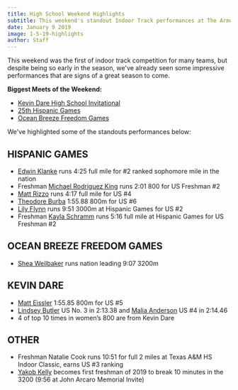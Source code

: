 ```yaml
---
title: High School Weekend Highlights
subtitle: This weekend's standout Indoor Track performances at The Armory, Penn State, and Ocean Breeze
date: January 9 2019
image: 1-5-19-highlights
author: Staff
---
```


This weekend was the first of indoor track competition for many teams, but despite being so early in the season, we've already seen some impressive performances that are signs of a great season to come. 

**Biggest Meets of the Weekend:**
- [Kevin Dare High School Invitational](https://racebase.io/races/5c33d7ab6d2e76431d16053f)
- [25th Hispanic Games](https://racebase.io/races/5c35509e6d2e76431d163662)
- [Ocean Breeze Freedom Games](https://racebase.io/races/5c3551966d2e76431d164ce0)

We've highlighted some of the standouts performances below:

## HISPANIC GAMES
- [Edwin Klanke](https://racebase.io/athlete/edwinklanke) runs 4:25 full mile for #2 ranked sophomore mile in the nation
- Freshman [Michael Rodriguez King](https://racebase.io/athlete/michaelrodriguezking) runs 2:01 800 for US Freshman #2
- [Matt Rizzo](https://racebase.io/athlete/matthewrizzo) runs 4:17 full mile for US #4
- [Theodore Burba](https://racebase.io/athlete/theodoreburba) 1:55.88 800m for US #6
- [Lily Flynn](https://racebase.io/athlete/lilyflynn) runs 9:51 3000m at Hispanic Games for US #2
- Freshman [Kayla Schramm](https://racebase.io/athlete/kaylaschramm) runs 5:16 full mile at Hispanic Games for US Freshman #2

## OCEAN BREEZE FREEDOM GAMES
- [Shea Weilbaker](https://racebase.io/athlete/sheaweilbaker) runs nation leading 9:07 3200m

## KEVIN DARE
- [Matt Eissler](https://racebase.io/athlete/matteissler) 1:55.85 800m for US #5
- [Lindsey Butler](https://racebase.io/athlete/lindseybutler) US No. 3 in 2:13.38 and [Malia Anderson](https://racebase.io/athlete/maliaanderson) US #4 in 2:14.46
- 4 of top 10 times in women’s 800 are from Kevin Dare

## OTHER
- Freshman Natalie Cook runs 10:51 for full 2 miles at Texas A&M HS Indoor Classic, earns US #3 ranking
- [Yakob Kelly](https://racebase.io/athlete/yakobkelley) becomes first freshman of 2019 to break 10 minutes in the 3200 (9:56 at John Arcaro Memorial Invite)

